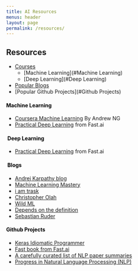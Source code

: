 ```yaml
---
title: AI Resources
menus: header
layout: page
permalink: /resources/
---
```




## Resources

- [Courses](#Courses)
    - [Machine Learning](#Machine Learning)
	- [Deep Learning](#Deep Learning)
- [Popular Blogs](#Blogs)
- [Popular Github Projects](#Github Projects)


#### <a name = "Machine Learning">  <span style="color:black">Machine Learning </span> </a>
- [Coursera Machine Learning](https://www.coursera.org/learn/machine-learning#syllabus) By Andrew NG
- [Practical Deep Learning](https://course.fast.ai/index.html) from Fast.ai


#### <a name = "Deep Learning"> <span style="color:black">Deep Learning </span> </a>
- [Practical Deep Learning](https://course.fast.ai/index.html) from Fast.ai


#### <a name = "Blogs"> <span style="color:black">Blogs</span></a>
- [Andrej Karpathy blog](http://karpathy.github.io/)
- [Machine Learning Mastery](https://machinelearningmastery.com/blog/)
- [i am trask](http://iamtrask.github.io/)
- [Christopher Olah](http://colah.github.io/)
- [Wild ML](http://www.wildml.com/)
- [Depends on the definition](https://www.depends-on-the-definition.com/)
- [Sebastian Ruder](https://ruder.io/)


####  <a name = "Github Projects"> <span style="color:black">Github Projects </span></a>
- [Keras Idiomatic Programmer ](https://github.com/GoogleCloudPlatform/keras-idiomatic-programmer)
- [Fast book from Fast.ai](https://github.com/fastai/fastbook)
- [A carefully curated list of NLP paper summaries](https://github.com/dair-ai/nlp_paper_summaries)
- [Progress in Natural Language Processing (NLP)](https://github.com/sebastianruder/NLP-progress)